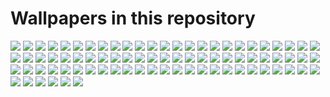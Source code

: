 # Wallpapers in this repository

![](wallpapers/ign_about_to_die.png)
![](wallpapers/ign_access_control.png)
![](wallpapers/ign_animeGirlSleeping.png)
![](wallpapers/ign_archie.png)
![](wallpapers/ign_beyondHillAndDale.jpg)
![](wallpapers/ign_black.jpg)
![](wallpapers/ign_blue_chains.png)
![](wallpapers/ign_blue_red_blue_blond.png)
![](wallpapers/ign_car.png)
![](wallpapers/ign_chineseIG.png)
![](wallpapers/ign_circuit.png)
![](wallpapers/ign_city.png)
![](wallpapers/ign_cityRainOther.png)
![](wallpapers/ign_cityRain.png)
![](wallpapers/ign_colorful.png)
![](wallpapers/ign_desert.png)
![](wallpapers/ign_driving.png)
![](wallpapers/ign_duaAnime.png)
![](wallpapers/ign_farFromTomorrow.jpg)
![](wallpapers/ign_furkaPass.jpg)
![](wallpapers/ign_girl_gun.png)
![](wallpapers/ign_graySpaceship.png)
![](wallpapers/ign_grung_green_yellow_refd.png)
![](wallpapers/ign_highTechGlobe.png)
![](wallpapers/ign_iceAndFire.jpg)
![](wallpapers/ign_legendary.png)
![](wallpapers/ign_lightning.jpg)
![](wallpapers/ign_mandalorian.jpg)
![](wallpapers/ign_mountain.png)
![](wallpapers/ign_mountains.jpg)
![](wallpapers/ign_planets.jpg)
![](wallpapers/ign_puppyInSpace.jpg)
![](wallpapers/ign_raid_in_the_dark.png)
![](wallpapers/ign_rick.png)
![](wallpapers/ign_robots.png)
![](wallpapers/ign_someGame.jpg)
![](wallpapers/ign_spiderman.jpg)
![](wallpapers/ign_spiral.jpg)
![](wallpapers/ign_starWars.jpg)
![](wallpapers/ign_starWarsThing.png)
![](wallpapers/ign_tokyo.jpg)
![](wallpapers/ign_travelling.jpg)
![](wallpapers/ign_unicorn.png)
![](wallpapers/ign_unsplash10.png)
![](wallpapers/ign_unsplash11.png)
![](wallpapers/ign_unsplash12.png)
![](wallpapers/ign_unsplash13.png)
![](wallpapers/ign_unsplash14.png)
![](wallpapers/ign_unsplash15.png)
![](wallpapers/ign_unsplash16.png)
![](wallpapers/ign_unsplash17.png)
![](wallpapers/ign_unsplash18.png)
![](wallpapers/ign_unsplash19.png)
![](wallpapers/ign_unsplash1.png)
![](wallpapers/ign_unsplash20.png)
![](wallpapers/ign_unsplash21.png)
![](wallpapers/ign_unsplash22.png)
![](wallpapers/ign_unsplash23.png)
![](wallpapers/ign_unsplash24.png)
![](wallpapers/ign_unsplash25.png)
![](wallpapers/ign_unsplash26.png)
![](wallpapers/ign_unsplash27.png)
![](wallpapers/ign_unsplash28.png)
![](wallpapers/ign_unsplash29.png)
![](wallpapers/ign_unsplash2.png)
![](wallpapers/ign_unsplash30.png)
![](wallpapers/ign_unsplash3.png)
![](wallpapers/ign_unsplash4.png)
![](wallpapers/ign_unsplash5.png)
![](wallpapers/ign_unsplash6.png)
![](wallpapers/ign_unsplash7.png)
![](wallpapers/ign_unsplash8.png)
![](wallpapers/ign_unsplash9.png)
![](wallpapers/ign_vaporWave.png)
![](wallpapers/ign_venom.jpg)
![](wallpapers/ign_waifu.png)
![](wallpapers/ign_wanderlust.jpg)
![](wallpapers/ign_wave.png)
![](wallpapers/ign_witch.png)
![](wallpapers/ign_yayayayayaya.png)
![](wallpapers/waves.jpg)
